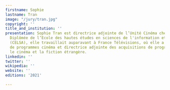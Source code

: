 ```yaml
---
firstname: Sophie
lastname: Tran
image: "/jury/tran.jpg"
copyright: ''
title_and_institution: ''
presentation: Sophie Tran est directrice adjointe de l’Unité Cinéma chez ARTE France.
  Diplômée de l’Ecole des hautes études en sciences de l'information et de la communication
  (CELSA), elle travaillait auparavant à France Télévisions, où elle a été conseillère
  de programmes cinéma et directrice adjointe des acquisitions de programmes pour
  le cinéma et la fiction étrangère.
linkedin: ''
twitter: ''
wikipedia: ''
website: ''
editions: '2021'

---
```

